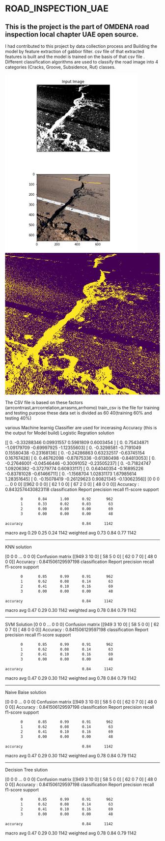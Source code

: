 # ROAD_INSPECTION_UAE
## This is the project is the part of OMDENA road inspection local chapter UAE open source. 
I had contributed to this project by data collection process and Building the model by feature extraction of gabbor filter. csv file of that extracted features is built and the model is trained on the basis of that csv file . Different classification algorithms are used to classify the road image into 4 categories (Cracks, Groove, Subsidence, Rut) classes.



![alt text](https://github.com/muddassirmujawar/ROAD_INSPECTION_UAE/blob/main/gray.png)
![alt text](https://github.com/muddassirmujawar/ROAD_INSPECTION_UAE/blob/main/org.png)
![alt text](https://github.com/muddassirmujawar/ROAD_INSPECTION_UAE/blob/main/thresh.png)


The CSV file is based on these factors (arrcontrrast,arrcorrelation,arrasms,arrhomo)
train_csv is the file for training and testing purpose 
these data set is divided as 60 40(training  60% and testing 40%)

various Machine learnig Classifier are used for incerasing Accuracy 
(this is the output for Model build)
Logistic Regration solution

[[ 0.         -0.33288346  0.09931557  0.5981809   0.6003454 ]
 [ 0.          0.75434871 -1.09179709 -0.69997925 -1.12355603]
 [ 0.         -0.3298581  -0.7191049   0.15580438 -0.23168136]
 [ 0.         -0.24286863  0.63232517 -0.63745154  0.16767428]
 [ 0.          0.46762098 -0.87875336 -0.61380498 -0.84813053]
 [ 0.         -0.27646001 -0.04546446 -0.30091052 -0.23505237]
 [ 0.         -0.71824747  1.09206382 -0.37279774  0.60933117]
 [ 0.          0.64040354 -0.16895226 -0.83781028 -0.61466711]
 [ 0.         -1.1568704   1.02831173  1.67985614  1.28351645]
 [ 0.         -0.15078419 -0.26129623  0.90821345 -0.13062356]]
[0 0 0 ... 0 0 0]
[[962   0   0   0]
 [ 62   1   0   0]
 [ 67   2   0   0]
 [ 48   0   0   0]]
Accuracy :  0.8432574430823118
classification Report
               precision    recall  f1-score   support

           0       0.84      1.00      0.92       962
           1       0.33      0.02      0.03        63
           2       0.00      0.00      0.00        69
           3       0.00      0.00      0.00        48

    accuracy                           0.84      1142
   macro avg       0.29      0.25      0.24      1142
weighted avg       0.73      0.84      0.77      1142
***************************************************************************************
KNN solution

[0 0 0 ... 0 0 0]
Confusion matrix 
 [[949   3  10   0]
 [ 58   5   0   0]
 [ 62   0   7   0]
 [ 48   0   0   0]]
Accuracy :  0.841506129597198
classification Report
               precision    recall  f1-score   support

           0       0.85      0.99      0.91       962
           1       0.62      0.08      0.14        63
           2       0.41      0.10      0.16        69
           3       0.00      0.00      0.00        48

    accuracy                           0.84      1142
   macro avg       0.47      0.29      0.30      1142
weighted avg       0.78      0.84      0.79      1142
**********************************************************************
SVM Solution 
[0 0 0 ... 0 0 0]
Confusion matrix 
 [[949   3  10   0]
 [ 58   5   0   0]
 [ 62   0   7   0]
 [ 48   0   0   0]]
Accuracy :  0.841506129597198
classification Report
               precision    recall  f1-score   support

           0       0.85      0.99      0.91       962
           1       0.62      0.08      0.14        63
           2       0.41      0.10      0.16        69
           3       0.00      0.00      0.00        48

    accuracy                           0.84      1142
   macro avg       0.47      0.29      0.30      1142
weighted avg       0.78      0.84      0.79      1142
************************************************************************
Naive Baise solution 

[0 0 0 ... 0 0 0]
Confusion matrix 
 [[949   3  10   0]
 [ 58   5   0   0]
 [ 62   0   7   0]
 [ 48   0   0   0]]
Accuracy :  0.841506129597198
classification Report
               precision    recall  f1-score   support

           0       0.85      0.99      0.91       962
           1       0.62      0.08      0.14        63
           2       0.41      0.10      0.16        69
           3       0.00      0.00      0.00        48

    accuracy                           0.84      1142
   macro avg       0.47      0.29      0.30      1142
weighted avg       0.78      0.84      0.79      1142
*****************************************************************************
Decision Tree slution

[0 0 0 ... 0 0 0]
Confusion matrix 
 [[949   3  10   0]
 [ 58   5   0   0]
 [ 62   0   7   0]
 [ 48   0   0   0]]
Accuracy :  0.841506129597198
classification Report
               precision    recall  f1-score   support

           0       0.85      0.99      0.91       962
           1       0.62      0.08      0.14        63
           2       0.41      0.10      0.16        69
           3       0.00      0.00      0.00        48

    accuracy                           0.84      1142
   macro avg       0.47      0.29      0.30      1142
weighted avg       0.78      0.84      0.79      1142
